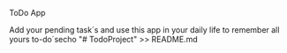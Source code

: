 ToDo App

Add your pending task´s and use this app in your daily life to remember all yours to-do´secho "# TodoProject" >> README.md